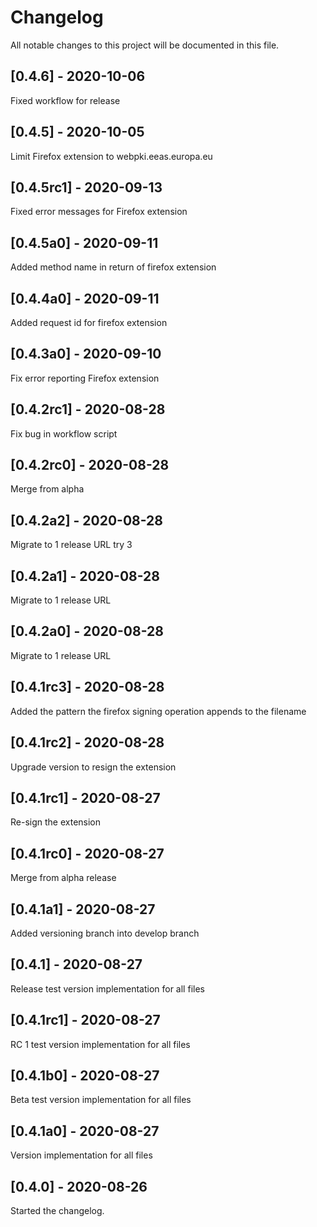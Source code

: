 # Changelog

All notable changes to this project will be documented in this file.

## [0.4.6] - 2020-10-06

Fixed workflow for release

## [0.4.5] - 2020-10-05

Limit Firefox extension to webpki.eeas.europa.eu

## [0.4.5rc1] - 2020-09-13

Fixed error messages for Firefox extension

## [0.4.5a0] - 2020-09-11

Added method name in return of firefox extension

## [0.4.4a0] - 2020-09-11

Added request id for firefox extension

## [0.4.3a0] - 2020-09-10

Fix error reporting Firefox extension

## [0.4.2rc1] - 2020-08-28

Fix bug in workflow script

## [0.4.2rc0] - 2020-08-28

Merge from alpha

## [0.4.2a2] - 2020-08-28

Migrate to 1 release URL try 3

## [0.4.2a1] - 2020-08-28

Migrate to 1 release URL

## [0.4.2a0] - 2020-08-28

Migrate to 1 release URL

## [0.4.1rc3] - 2020-08-28

Added the pattern the firefox signing operation appends to the filename

## [0.4.1rc2] - 2020-08-28

Upgrade version to resign the extension

## [0.4.1rc1] - 2020-08-27

Re-sign the extension

## [0.4.1rc0] - 2020-08-27

Merge from alpha release

## [0.4.1a1] - 2020-08-27

Added versioning branch into develop branch

## [0.4.1] - 2020-08-27

Release test version implementation for all files

## [0.4.1rc1] - 2020-08-27

RC 1 test version implementation for all files

## [0.4.1b0] - 2020-08-27

Beta test version implementation for all files

## [0.4.1a0] - 2020-08-27

Version implementation for all files

## [0.4.0] - 2020-08-26

Started the changelog.